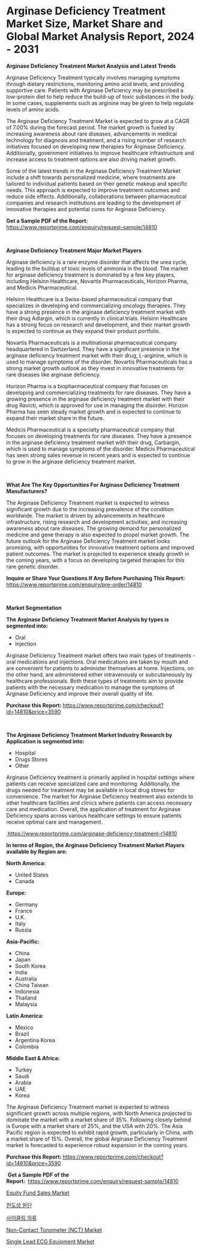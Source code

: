 <p><h1>Arginase Deficiency Treatment Market Size, Market Share and Global Market Analysis Report, 2024 - 2031</h1></p><p><strong>Arginase Deficiency Treatment Market Analysis and Latest Trends</strong></p>
<p><p>Arginase Deficiency Treatment typically involves managing symptoms through dietary restrictions, monitoring amino acid levels, and providing supportive care. Patients with Arginase Deficiency may be prescribed a low-protein diet to help reduce the build-up of toxic substances in the body. In some cases, supplements such as arginine may be given to help regulate levels of amino acids.</p><p>The Arginase Deficiency Treatment Market is expected to grow at a CAGR of 7.00% during the forecast period. The market growth is fueled by increasing awareness about rare diseases, advancements in medical technology for diagnosis and treatment, and a rising number of research initiatives focused on developing new therapies for Arginase Deficiency. Additionally, government initiatives to improve healthcare infrastructure and increase access to treatment options are also driving market growth.</p><p>Some of the latest trends in the Arginase Deficiency Treatment Market include a shift towards personalized medicine, where treatments are tailored to individual patients based on their genetic makeup and specific needs. This approach is expected to improve treatment outcomes and reduce side effects. Additionally, collaborations between pharmaceutical companies and research institutions are leading to the development of innovative therapies and potential cures for Arginase Deficiency.</p></p>
<p><strong>Get a Sample PDF of the Report:&nbsp;</strong> <a href="https://www.reportprime.com/enquiry/request-sample/14810">https://www.reportprime.com/enquiry/request-sample/14810</a></p>
<p>&nbsp;</p>
<p><strong>Arginase Deficiency Treatment Major Market Players</strong></p>
<p><p>Arginase deficiency is a rare enzyme disorder that affects the urea cycle, leading to the buildup of toxic levels of ammonia in the blood. The market for arginase deficiency treatment is dominated by a few key players, including Helsinn Healthcare, Novartis Pharmaceuticals, Horizon Pharma, and Medicis Pharmaceutical.</p><p>Helsinn Healthcare is a Swiss-based pharmaceutical company that specializes in developing and commercializing oncology therapies. They have a strong presence in the arginase deficiency treatment market with their drug Adlargin, which is currently in clinical trials. Helsinn Healthcare has a strong focus on research and development, and their market growth is expected to continue as they expand their product portfolio.</p><p>Novartis Pharmaceuticals is a multinational pharmaceutical company headquartered in Switzerland. They have a significant presence in the arginase deficiency treatment market with their drug, L-arginine, which is used to manage symptoms of the disorder. Novartis Pharmaceuticals has a strong market growth outlook as they invest in innovative treatments for rare diseases like arginase deficiency.</p><p>Horizon Pharma is a biopharmaceutical company that focuses on developing and commercializing treatments for rare diseases. They have a growing presence in the arginase deficiency treatment market with their drug Ravicti, which is approved for use in managing the disorder. Horizon Pharma has seen steady market growth and is expected to continue to expand their market share in the future.</p><p>Medicis Pharmaceutical is a specialty pharmaceutical company that focuses on developing treatments for rare diseases. They have a presence in the arginase deficiency treatment market with their drug, Carbargin, which is used to manage symptoms of the disorder. Medicis Pharmaceutical has seen strong sales revenue in recent years and is expected to continue to grow in the arginase deficiency treatment market.</p></p>
<p>&nbsp;</p>
<p><strong>What Are The Key Opportunities For Arginase Deficiency Treatment Manufacturers?</strong></p>
<p><p>The Arginase Deficiency Treatment market is expected to witness significant growth due to the increasing prevalence of the condition worldwide. The market is driven by advancements in healthcare infrastructure, rising research and development activities, and increasing awareness about rare diseases. The growing demand for personalized medicine and gene therapy is also expected to propel market growth. The future outlook for the Arginase Deficiency Treatment market looks promising, with opportunities for innovative treatment options and improved patient outcomes. The market is projected to experience steady growth in the coming years, with a focus on developing targeted therapies for this rare genetic disorder.</p></p>
<p><strong>Inquire or Share Your Questions If Any Before Purchasing This Report:</strong> <a href="https://www.reportprime.com/enquiry/pre-order/14810">https://www.reportprime.com/enquiry/pre-order/14810</a></p>
<p>&nbsp;</p>
<p><strong>Market Segmentation</strong></p>
<p><strong>The Arginase Deficiency Treatment Market Analysis by types is segmented into:</strong></p>
<p><ul><li>Oral</li><li>Injection</li></ul></p>
<p><p>Arginase Deficiency Treatment market offers two main types of treatments - oral medications and injections. Oral medications are taken by mouth and are convenient for patients to administer themselves at home. Injections, on the other hand, are administered either intravenously or subcutaneously by healthcare professionals. Both these types of treatments aim to provide patients with the necessary medication to manage the symptoms of Arginase Deficiency and improve their overall quality of life.</p></p>
<p><strong>Purchase this Report:&nbsp;</strong><a href="https://www.reportprime.com/checkout?id=14810&price=3590">https://www.reportprime.com/checkout?id=14810&price=3590</a></p>
<p>&nbsp;</p>
<p><strong>The Arginase Deficiency Treatment Market Industry Research by Application is segmented into:</strong></p>
<p><ul><li>Hospital</li><li>Drugs Stores</li><li>Other</li></ul></p>
<p><p>Arginase Deficiency treatment is primarily applied in hospital settings where patients can receive specialized care and monitoring. Additionally, the drugs needed for treatment may be available in local drug stores for convenience. The market for Arginase Deficiency treatment also extends to other healthcare facilities and clinics where patients can access necessary care and medication. Overall, the application of treatment for Arginase Deficiency spans across various healthcare settings to ensure patients receive optimal care and management.</p></p>
<p><a href="https://www.reportprime.com/arginase-deficiency-treatment-r14810">&nbsp;https://www.reportprime.com/arginase-deficiency-treatment-r14810</a></p>
<p><strong>In terms of Region, the Arginase Deficiency Treatment Market Players available by Region are:</strong></p>
<p>
    <p> <strong> North America: </strong>
        <ul>
            <li>United States</li>
            <li>Canada</li>
        </ul>
        </p> 
    <p> <strong> Europe: </strong>
        <ul>
            <li>Germany</li>
            <li>France</li>
            <li>U.K.</li>
            <li>Italy</li>
            <li>Russia</li>
        </ul>
        </p> 
    <p> <strong> Asia-Pacific: </strong>
        <ul>
            <li>China</li>
            <li>Japan</li>
            <li>South Korea</li>
            <li>India</li>
            <li>Australia</li>
            <li>China Taiwan</li>
            <li>Indonesia</li>
            <li>Thailand</li>
            <li>Malaysia</li>
        </ul>
        </p> 
    <p> <strong> Latin America: </strong>
        <ul>
            <li>Mexico</li>
            <li>Brazil</li>
            <li>Argentina Korea</li>
            <li>Colombia</li>
        </ul>
        </p> 
    <p> <strong> Middle East & Africa: </strong>
        <ul>
            <li>Turkey</li>
            <li>Saudi</li>
            <li>Arabia</li>
            <li>UAE</li>
            <li>Korea</li>
        </ul>
    </p>
    </p>
<p><p>The Arginase Deficiency Treatment market is expected to witness significant growth across multiple regions, with North America projected to dominate the market with a market share of 35%. Following closely behind is Europe with a market share of 25%, and the USA with 20%. The Asia Pacific region is expected to exhibit rapid growth, particularly in China, with a market share of 15%. Overall, the global Arginase Deficiency Treatment market is forecasted to experience robust expansion in the coming years.</p></p>
<p><strong>Purchase this Report: </strong><a href="https://www.reportprime.com/checkout?id=14810&price=3590">https://www.reportprime.com/checkout?id=14810&price=3590</a></p>
<p>&nbsp;<strong>Get a Sample PDF of the Report:&nbsp;&nbsp;</strong><a href="https://www.reportprime.com/enquiry/request-sample/14810">https://www.reportprime.com/enquiry/request-sample/14810</a></p>
<p><strong></strong></p>
<p><p><a href="https://www.linkedin.com/pulse/global-equity-fund-sales-market-trends-insights-growth-hf9cc?trackingId=XUTM%2Bqdp33ngASxFhuZqHQ%3D%3D">Equity Fund Sales Market</a></p><p><a href="https://medium.com/@indraardiyanto91_38207/%EC%A0%84%EA%B8%B0%EB%A5%BC-%EC%A0%84%EB%8F%84%ED%95%98%EB%8A%94-%EC%A7%81%EB%AC%BC-%EC%8B%9C%EC%9E%A5-%EA%B7%9C%EB%AA%A8-%EC%A0%90%EC%9C%A0%EC%9C%A8-%EB%B0%8F-%ED%8A%B8%EB%A0%8C%EB%93%9C-%EB%B6%84%EC%84%9D-%EB%B3%B4%EA%B3%A0%EC%84%9C-%EA%B5%AC%EB%A6%AC-%EA%B8%B0%EB%B0%98-%EC%82%AC%EB%A9%B4%EC%A7%81%EB%AC%BC-%EC%9D%80-%EB%8F%84%EA%B8%88-%EC%82%AC%EB%A9%B4%EC%A7%81%EB%AC%BC-%EA%B0%95%EC%B2%A0-%ED%95%84%EB%9D%BC%EB%A9%98%ED%8A%B8-%EC%82%AC%EB%A9%B4%EC%A7%81%EB%AC%BC-%ED%83%84%EC%86%8C-%EA%B8%B0%EB%B0%98-%EC%82%AC%EB%A9%B4%EC%A7%81%EB%AC%BC-%EA%B8%B0%ED%83%80-%EB%B0%8F-%EC%84%B8%EA%B7%B8%EB%A8%BC%ED%8A%B8-701bbc8fd03d">전도성 원단</a></p><p><a href="https://medium.com/@indraardiyanto91_38207/%EC%9E%90%EC%A0%84%EA%B1%B0-%EC%9D%98%EB%A5%98-%EC%8B%9C%EC%9E%A5-%EA%B7%9C%EB%AA%A8-%EC%84%B1%EC%9E%A5-%ED%8A%B8%EB%A0%8C%EB%93%9C-%ED%86%B5%EA%B3%84-%EB%B0%8F-%EC%98%88%EC%B8%A1-2024-2031-866f5c6f615d">사이클링 의류</a></p><p><a href="https://medium.com/@danibram100_64069/non-contact-tonometer-nct-market-analysis-report-global-insights-by-region-type-95e9e44443af">Non-Contact Tonometer (NCT) Market</a></p><p><a href="https://medium.com/@danibram100_64069/single-lead-ecg-equipment-market-global-market-insights-and-sales-trends-2024-to-2031-c907b512873a">Single Lead ECG Equipment Market</a></p></p>